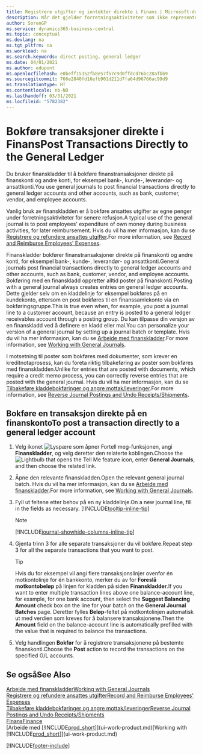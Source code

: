```yaml
---
title: Registrere utgifter og inntekter direkte i Finans | Microsoft-dokumentasjon
description: Når det gjelder forretningsaktiviteter som ikke representeres av et dokument i Financials, for eksempel mindre utgifter eller innbetalinger, kan du opprette de relaterte transaksjonene ved å bokføre kladdelinjer på Finanskladd-siden.
author: SorenGP
ms.service: dynamics365-business-central
ms.topic: conceptual
ms.devlang: na
ms.tgt_pltfrm: na
ms.workload: na
ms.search.keywords: direct posting, general ledger
ms.date: 04/01/2021
ms.author: edupont
ms.openlocfilehash: e0beff15352fb8e57f57c9d0ffdcd76bc28afbb9
ms.sourcegitcommit: 766e2840fd16efb901d211d7fa64d96766ac99d9
ms.translationtype: HT
ms.contentlocale: nb-NO
ms.lasthandoff: 03/31/2021
ms.locfileid: "5782382"
---
```

# <a name="post-transactions-directly-to-the-general-ledger"></a><span data-ttu-id="00447-103">Bokføre transaksjoner direkte i Finans</span><span class="sxs-lookup"><span data-stu-id="00447-103">Post Transactions Directly to the General Ledger</span></span>

<span data-ttu-id="00447-104">Du bruker finanskladder til å bokføre finanstransaksjoner direkte på finanskonti og andre konti, for eksempel bank-, kunde-, leverandør- og ansattkonti.</span><span class="sxs-lookup"><span data-stu-id="00447-104">You use general journals to post financial transactions directly to general ledger accounts and other accounts, such as bank, customer, vendor, and employee accounts.</span></span>  

<span data-ttu-id="00447-105">Vanlig bruk av finanskladden er å bokføre ansattes utgifter av egne penger under forretningsaktiviteter for senere refusjon.</span><span class="sxs-lookup"><span data-stu-id="00447-105">A typical use of the general journal is to post employees' expenditure of own money during business activities, for later reimbursement.</span></span> <span data-ttu-id="00447-106">Hvis du vil ha mer informasjon, kan du se [Registrere og refundere ansattes utgifter](finance-how-record-reimburse-employee-expenses.md).</span><span class="sxs-lookup"><span data-stu-id="00447-106">For more information, see [Record and Reimburse Employees' Expenses](finance-how-record-reimburse-employee-expenses.md).</span></span>

<span data-ttu-id="00447-107">Finanskladder bokfører finanstransaksjoner direkte på finanskonti og andre konti, for eksempel bank-, kunde-, leverandør- og ansattkonti.</span><span class="sxs-lookup"><span data-stu-id="00447-107">General journals post financial transactions directly to general ledger accounts and other accounts, such as bank, customer, vendor, and employee accounts.</span></span> <span data-ttu-id="00447-108">Bokføring med en finanskladd oppretter alltid poster på finanskonti.</span><span class="sxs-lookup"><span data-stu-id="00447-108">Posting with a general journal always creates entries on general ledger accounts.</span></span> <span data-ttu-id="00447-109">Dette gjelder selv om en kladdelinje for eksempel bokføres på en kundekonto, ettersom en post bokføres til en finanssamlekonto via en bokføringsgruppe.</span><span class="sxs-lookup"><span data-stu-id="00447-109">This is true even when, for example, you post a journal line to a customer account, because an entry is posted to a general ledger receivables account through a posting group.</span></span> <span data-ttu-id="00447-110">Du kan tilpasse din versjon av en finanskladd ved å definere en kladd eller mal.</span><span class="sxs-lookup"><span data-stu-id="00447-110">You can personalize your version of a general journal by setting up a journal batch or template.</span></span> <span data-ttu-id="00447-111">Hvis du vil ha mer informasjon, kan du se [Arbeide med finanskladder](ui-work-general-journals.md).</span><span class="sxs-lookup"><span data-stu-id="00447-111">For more information, see [Working with General Journals](ui-work-general-journals.md).</span></span>

<span data-ttu-id="00447-112">I motsetning til poster som bokføres med dokumenter, som krever en kreditnotaprosess, kan du foreta riktig tilbakeføring av poster som bokføres med finanskladden.</span><span class="sxs-lookup"><span data-stu-id="00447-112">Unlike for entries that are posted with documents, which require a credit memo process, you can correctly reverse entries that are posted with the general journal.</span></span> <span data-ttu-id="00447-113">Hvis du vil ha mer informasjon, kan du se [Tilbakeføre kladdebokføringer og angre mottak/leveringer](finance-how-reverse-journal-posting.md).</span><span class="sxs-lookup"><span data-stu-id="00447-113">For more information, see [Reverse Journal Postings and Undo Receipts/Shipments](finance-how-reverse-journal-posting.md).</span></span>

## <a name="to-post-a-transaction-directly-to-a-general-ledger-account"></a><span data-ttu-id="00447-114">Bokføre en transaksjon direkte på en finanskonto</span><span class="sxs-lookup"><span data-stu-id="00447-114">To post a transaction directly to a general ledger account</span></span>

1. <span data-ttu-id="00447-115">Velg ikonet ![Lyspære som åpner Fortell meg-funksjonen](media/ui-search/search_small.png "Fortell hva du vil gjøre"), angi **Finanskladder**, og velg deretter den relaterte koblingen.</span><span class="sxs-lookup"><span data-stu-id="00447-115">Choose the ![Lightbulb that opens the Tell Me feature](media/ui-search/search_small.png "Tell me what you want to do") icon, enter **General Journals**, and then choose the related link.</span></span>
2. <span data-ttu-id="00447-116">Åpne den relevante finanskladden.</span><span class="sxs-lookup"><span data-stu-id="00447-116">Open the relevant general journal batch.</span></span> <span data-ttu-id="00447-117">Hvis du vil ha mer informasjon, kan du se [Arbeide med finanskladder](ui-work-general-journals.md).</span><span class="sxs-lookup"><span data-stu-id="00447-117">For more information, see [Working with General Journals](ui-work-general-journals.md).</span></span>
3. <span data-ttu-id="00447-118">Fyll ut feltene etter behov på en ny kladdelinje.</span><span class="sxs-lookup"><span data-stu-id="00447-118">On a new journal line, fill in the fields as necessary.</span></span> [!INCLUDE[tooltip-inline-tip](includes/tooltip-inline-tip_md.md)]    

    > [!NOTE]
    > [!INCLUDE[journal-showhide-columns-inline-tip](includes/journal-showhide-columns-inline-tip.md)]
4. <span data-ttu-id="00447-119">Gjenta trinn 3 for alle separate transaksjoner du vil bokføre.</span><span class="sxs-lookup"><span data-stu-id="00447-119">Repeat step 3 for all the separate transactions that you want to post.</span></span>

    > [!TIP]  
    > <span data-ttu-id="00447-120">Hvis du for eksempel vil angi flere transaksjonslinjer ovenfor én motkontolinje for én bankkonto, merker du av for **Foreslå motkontobeløp** på linjen for kladden på siden **Finanskladder**.</span><span class="sxs-lookup"><span data-stu-id="00447-120">If you want to enter multiple transaction lines above one balance-account line, for example, for one bank account, then select the **Suggest Balancing Amount** check box on the line for your batch on the **General Journal Batches** page.</span></span> <span data-ttu-id="00447-121">Deretter fylles **Beløp**-feltet på motkontolinjen automatisk ut med verdien som kreves for å balansere transaksjonene.</span><span class="sxs-lookup"><span data-stu-id="00447-121">Then the **Amount** field on the balance-account line is automatically prefilled with the value that is required to balance the transactions.</span></span>
5. <span data-ttu-id="00447-122">Velg handlingen **Bokfør** for å registrere transaksjonene på bestemte finanskonti.</span><span class="sxs-lookup"><span data-stu-id="00447-122">Choose the **Post** action to record the transactions on the specified G/L accounts.</span></span>

## <a name="see-also"></a><span data-ttu-id="00447-123">Se også</span><span class="sxs-lookup"><span data-stu-id="00447-123">See Also</span></span>

[<span data-ttu-id="00447-124">Arbeide med finanskladder</span><span class="sxs-lookup"><span data-stu-id="00447-124">Working with General Journals</span></span>](ui-work-general-journals.md)  
[<span data-ttu-id="00447-125">Registrere og refundere ansattes utgifter</span><span class="sxs-lookup"><span data-stu-id="00447-125">Record and Reimburse Employees' Expenses</span></span>](finance-how-record-reimburse-employee-expenses.md)  
[<span data-ttu-id="00447-126">Tilbakeføre kladdebokføringer og angre mottak/leveringer</span><span class="sxs-lookup"><span data-stu-id="00447-126">Reverse Journal Postings and Undo Receipts/Shipments</span></span>](finance-how-reverse-journal-posting.md)  
[<span data-ttu-id="00447-127">Finans</span><span class="sxs-lookup"><span data-stu-id="00447-127">Finance</span></span>](finance.md)  
<span data-ttu-id="00447-128">[Arbeide med [!INCLUDE[prod_short](includes/prod_short.md)]](ui-work-product.md)</span><span class="sxs-lookup"><span data-stu-id="00447-128">[Working with [!INCLUDE[prod_short](includes/prod_short.md)]](ui-work-product.md)</span></span>  


[!INCLUDE[footer-include](includes/footer-banner.md)]